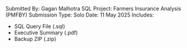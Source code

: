 Submitted By: Gagan Malhotra
SQL Project: Farmers Insurance Analysis (PMFBY)
Submission Type: Solo
Date: 11 May 2025
Includes:
- SQL Query File (.sql)
- Executive Summary (.pdf)
- Backup ZIP (.zip)
